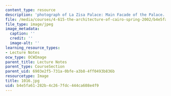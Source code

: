 ```yaml
---
content_type: resource
description: 'photograph of La Zisa Palace: Main Facade of the Palace.'
file: /media/courses/4-615-the-architecture-of-cairo-spring-2002/b4e5fa61282b4c267fdc444ca608e4f9_1016.jpg
file_type: image/jpeg
image_metadata:
  caption: ''
  credit: ''
  image-alt: ''
learning_resource_types:
- Lecture Notes
ocw_type: OCWImage
parent_title: Lecture Notes
parent_type: CourseSection
parent_uid: 6903e2f5-731a-0bfe-a3b8-4ff0493b836b
resourcetype: Image
title: 1016.jpg
uid: b4e5fa61-282b-4c26-7fdc-444ca608e4f9
---
```

